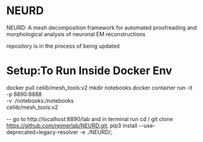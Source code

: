 # NEURD

NEURD: A mesh decomposition framework for automated proofreading and morphological analysis of neuronal EM reconstructions

repository is in the process of being updated

# Setup:To Run Inside Docker Env

docker pull celiib/mesh_tools:v2
mkdir notebooks
docker container run -it \
 -p 8890:8888 \
 -v ./notebooks:/notebooks \
 celiib/mesh_tools:v2

-- go to http://localhost:8890/lab and in terminal run
cd /
git clone https://github.com/reimerlab/NEURD.git;
pip3 install --use-deprecated=legacy-resolver -e ./NEURD/;
